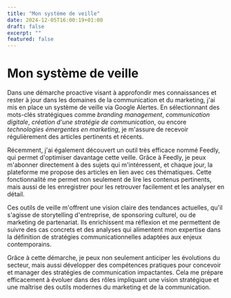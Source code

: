 ```yaml
---
title: "Mon système de veille"
date: 2024-12-05T16:00:19+01:00
draft: false
excerpt: ""
featured: false
---
```

# Mon système de veille

Dans une démarche proactive visant à approfondir mes connaissances et rester à jour dans les domaines de la communication et du marketing, j'ai mis en place un système de veille via Google Alertes. En sélectionnant des mots-clés stratégiques comme *branding management*, *communication digitale*, *création d'une stratégie de communication*, ou encore *technologies émergentes en marketing*, je m'assure de recevoir régulièrement des articles pertinents et récents.

Récemment, j'ai également découvert un outil très efficace nommé Feedly, qui permet d'optimiser davantage cette veille. Grâce à Feedly, je peux m'abonner directement à des sujets qui m'intéressent, et chaque jour, la plateforme me propose des articles en lien avec ces thématiques. Cette fonctionnalité me permet non seulement de lire les contenus pertinents, mais aussi de les enregistrer pour les retrouver facilement et les analyser en détail.

Ces outils de veille m'offrent une vision claire des tendances actuelles, qu'il s'agisse de storytelling d'entreprise, de sponsoring culturel, ou de marketing de partenariat. Ils enrichissent ma réflexion et me permettent de suivre des cas concrets et des analyses qui alimentent mon expertise dans la définition de stratégies communicationnelles adaptées aux enjeux contemporains.

Grâce à cette démarche, je peux non seulement anticiper les évolutions du secteur, mais aussi développer des compétences pratiques pour concevoir et manager des stratégies de communication impactantes. Cela me prépare efficacement à évoluer dans des rôles impliquant une vision stratégique et une maîtrise des outils modernes du marketing et de la communication.
